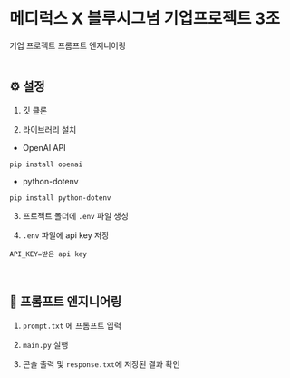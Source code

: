 # 메디럭스 X 블루시그넘 기업프로젝트 3조

기업 프로젝트 프롬프트 엔지니어링
<br/><br/>

## ⚙️ 설정

1. 깃 클론

2. 라이브러리 설치

- OpenAI API

```
pip install openai
```

- python-dotenv

```
pip install python-dotenv
```

3. 프로젝트 폴더에 `.env` 파일 생성

4. `.env` 파일에 api key 저장

```
API_KEY=받은 api key
```

<br/>

## 🤖 프롬프트 엔지니어링

1. `prompt.txt` 에 프롬프트 입력

2. `main.py` 실행
3. 콘솔 출력 및 `response.txt`에 저장된 결과 확인
